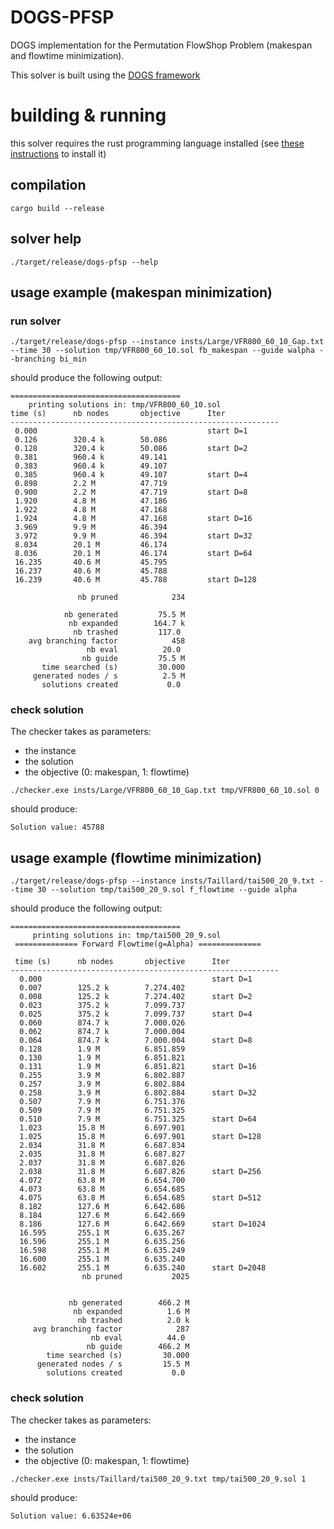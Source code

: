 # DOGS-PFSP

DOGS implementation for the Permutation FlowShop Problem (makespan and flowtime minimization).

This solver is built using the [DOGS framework](https://github.com/librallu/dogs)

# building & running

this solver requires the rust programming language installed (see [these instructions](https://www.rust-lang.org/learn/get-started) to install it)

## compilation 

`cargo build --release`

## solver help

`./target/release/dogs-pfsp --help`

## usage example (makespan minimization)

### run solver

`./target/release/dogs-pfsp --instance insts/Large/VFR800_60_10_Gap.txt --time 30 --solution tmp/VFR800_60_10.sol fb_makespan --guide walpha --branching bi_min`

 should produce the following output:
 ```
======================================
	 printing solutions in: tmp/VFR800_60_10.sol
 time (s)      nb nodes       objective      Iter           
------------------------------------------------------------
  0.000                                      start D=1      
  0.126        320.4 k        50.086                        
  0.128        320.4 k        50.086         start D=2      
  0.381        960.4 k        49.141                        
  0.383        960.4 k        49.107                        
  0.385        960.4 k        49.107         start D=4      
  0.898        2.2 M          47.719                        
  0.900        2.2 M          47.719         start D=8      
  1.920        4.8 M          47.186                        
  1.922        4.8 M          47.168                        
  1.924        4.8 M          47.168         start D=16     
  3.969        9.9 M          46.394                        
  3.972        9.9 M          46.394         start D=32     
  8.034        20.1 M         46.174                        
  8.036        20.1 M         46.174         start D=64     
  16.235       40.6 M         45.795                        
  16.237       40.6 M         45.788                        
  16.239       40.6 M         45.788         start D=128    

                nb pruned            234

             nb generated         75.5 M
              nb expanded        164.7 k
               nb trashed         117.0 
     avg branching factor            458
                  nb eval          20.0 
                 nb guide         75.5 M
        time searched (s)         30.000
      generated nodes / s          2.5 M
        solutions created           0.0 
```

### check solution

The checker takes as parameters:
 - the instance
 - the solution
 - the objective (0: makespan, 1: flowtime)

`./checker.exe insts/Large/VFR800_60_10_Gap.txt tmp/VFR800_60_10.sol 0`

should produce:
```
Solution value: 45788
```


## usage example (flowtime minimization)

`./target/release/dogs-pfsp --instance insts/Taillard/tai500_20_9.txt --time 30 --solution tmp/tai500_20_9.sol f_flowtime --guide alpha`

 should produce the following output:

```
======================================
	 printing solutions in: tmp/tai500_20_9.sol
 ============== Forward Flowtime(g=Alpha) ==============

 time (s)      nb nodes       objective      Iter           
------------------------------------------------------------
  0.000                                      start D=1      
  0.007        125.2 k        7.274.402                     
  0.008        125.2 k        7.274.402      start D=2      
  0.023        375.2 k        7.099.737                     
  0.025        375.2 k        7.099.737      start D=4      
  0.060        874.7 k        7.000.026                     
  0.062        874.7 k        7.000.004                     
  0.064        874.7 k        7.000.004      start D=8      
  0.128        1.9 M          6.851.859                     
  0.130        1.9 M          6.851.821                     
  0.131        1.9 M          6.851.821      start D=16     
  0.255        3.9 M          6.802.887                     
  0.257        3.9 M          6.802.884                     
  0.258        3.9 M          6.802.884      start D=32     
  0.507        7.9 M          6.751.376                     
  0.509        7.9 M          6.751.325                     
  0.510        7.9 M          6.751.325      start D=64     
  1.023        15.8 M         6.697.901                     
  1.025        15.8 M         6.697.901      start D=128    
  2.034        31.8 M         6.687.834                     
  2.035        31.8 M         6.687.827                     
  2.037        31.8 M         6.687.826                     
  2.038        31.8 M         6.687.826      start D=256    
  4.072        63.8 M         6.654.700                     
  4.073        63.8 M         6.654.685                     
  4.075        63.8 M         6.654.685      start D=512    
  8.182        127.6 M        6.642.686                     
  8.184        127.6 M        6.642.669                     
  8.186        127.6 M        6.642.669      start D=1024   
  16.595       255.1 M        6.635.267                     
  16.596       255.1 M        6.635.256                     
  16.598       255.1 M        6.635.249                     
  16.600       255.1 M        6.635.240                     
  16.602       255.1 M        6.635.240      start D=2048   
                nb pruned           2025


             nb generated        466.2 M
              nb expanded          1.6 M
               nb trashed          2.0 k
     avg branching factor            287
                  nb eval          44.0 
                 nb guide        466.2 M
        time searched (s)         30.000
      generated nodes / s         15.5 M
        solutions created           0.0 
```

### check solution

The checker takes as parameters:
 - the instance
 - the solution
 - the objective (0: makespan, 1: flowtime)

`./checker.exe insts/Taillard/tai500_20_9.txt tmp/tai500_20_9.sol 1`

should produce:
```
Solution value: 6.63524e+06
```
